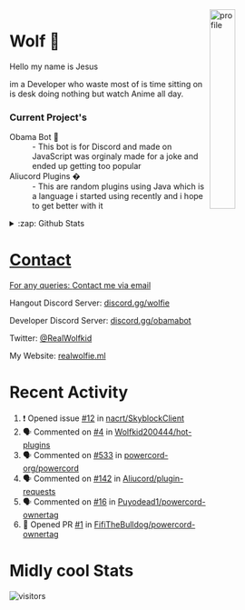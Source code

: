 
<img align="right" alt="profile" width=30% src="https://avatars1.githubusercontent.com/u/32025746?s=460&u=b71f51a6d786a0817807f3e953f36734ac4493c7&v=4">

<h1>Wolf 🐺</h1>

<p>Hello my name is Jesus 

im a Developer who waste most of is time sitting
on is desk doing nothing but watch Anime all day.

</p>


<h3>Current Project's</h3>
<dl>
  <dt>Obama Bot 🤖</dt>
  <dd>- This bot is for Discord and made on JavaScript was orginaly made for a joke and ended up getting too popular</dd>

  <dt>Aliucord Plugins �</dt>
  <dd>- This are random plugins using Java which is a language i started using recently and i hope to get better with it</dd>
</dl>

<!--<a href="https://youtube.com/c/Wolfkid">

<img src="https://img.shields.io/badge/Wolfkid%20-%23FF0000.svg?&style=for-the-badge&logo=YouTube&logoColor=white"/>
-->




<details>  
<summary>:zap: Github Stats</summary>
<a href="https://youtube.com/c/Wolfkid">
<img align="left" alt="Wolf's Github Stats" src="https://github-readme-stats.vercel.app/api?username=Wolfkid200444&show_icons=true&theme=tokyonight" />
<img align="bottom" alt="Wolf's Github Stats" src="https://github-readme-stats.vercel.app/api/top-langs/?username=Wolfkid200444&show_icons=true&theme=tokyonight"/>
  </details>

<h1>Contact</h1>
      <p>For any queries: <a href="mailto:helpwolf@gmail.com?Subject=My%20Query">Contact me via email</a></p>
      <p>Hangout Discord Server: <a href="https://discord.gg/Kf2WCQf">discord.gg/wolfie</a></p>
      <p>Developer Discord Server: <a href="https://discord.gg/ZU8zFx8">discord.gg/obamabot</a></p>
      <p>Twitter: <a href="https://twitter.com/RealWolfkid">@RealWolfkid</a></p>
      <p>My Website: <a href="https://realwolfie.ml">realwolfie.ml</a></p>


  <h1> Recent Activity </h1>

<!--START_SECTION:activity-->
1. ❗️ Opened issue [#12](https://github.com/nacrt/SkyblockClient/issues/12) in [nacrt/SkyblockClient](https://github.com/nacrt/SkyblockClient)
2. 🗣 Commented on [#4](https://github.com/Wolfkid200444/hot-plugins/issues/4) in [Wolfkid200444/hot-plugins](https://github.com/Wolfkid200444/hot-plugins)
3. 🗣 Commented on [#533](https://github.com/powercord-org/powercord/issues/533) in [powercord-org/powercord](https://github.com/powercord-org/powercord)
4. 🗣 Commented on [#142](https://github.com/Aliucord/plugin-requests/issues/142) in [Aliucord/plugin-requests](https://github.com/Aliucord/plugin-requests)
5. 🗣 Commented on [#16](https://github.com/Puyodead1/powercord-ownertag/issues/16) in [Puyodead1/powercord-ownertag](https://github.com/Puyodead1/powercord-ownertag)
6. 💪 Opened PR [#1](https://github.com/FifiTheBulldog/powercord-ownertag/pull/1) in [FifiTheBulldog/powercord-ownertag](https://github.com/FifiTheBulldog/powercord-ownertag)
<!--END_SECTION:activity-->


  <h1> Midly cool Stats </h1>

  ![visitors](https://visitor-badge.laobi.icu/badge?page_id=Wolfkid200444.Wolfkid200444)
